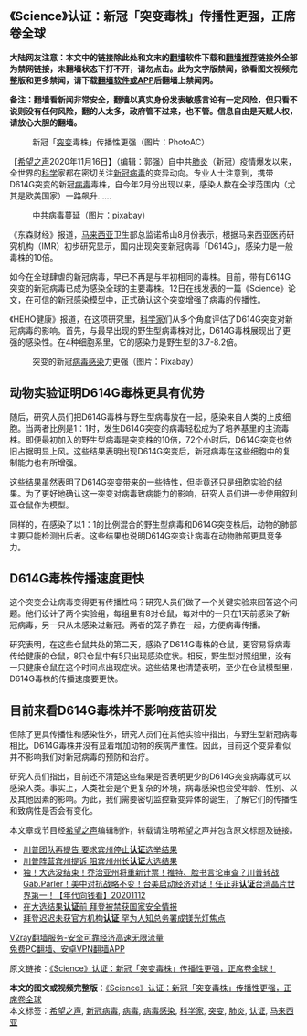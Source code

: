  <h2>《Science》认证：新冠「突变毒株」传播性更强，正席卷全球</h2> <p class="notice"><b>大陆网友注意：本文中的链接除此处和文末的<a href="https://github.com/bannedbook/fanqiang" >翻墙</a>软件下载和<a href="https://github.com/killgcd/justmysocks/blob/master/README.md">翻墙推荐</a>链接外全部为禁网链接，未翻墙状态下打不开，请勿点击。此为文字版禁闻，欲看图文视频完整版和更多禁闻，请下载<a href="https://github.com/bannedbook/fanqiang">翻墙软件或APP</a>后翻墙上禁闻网。</p><p>备注：翻墙看新闻非常安全，翻墙以真实身份发表敏感言论有一定风险，但只看不说则没有任何风险，翻的人太多，政府管不过来，也不管。信息自由是天赋人权，请放心大胆的翻墙。</b></p>  <div class="entry"> <figure><figcaption>新冠「<a href="https://www.bannedbook.org/bnews/tag/%E7%AA%81%E5%8F%98/" class="st_tag internal_tag" rel="tag" title="标签 突变 下的日志">突变</a>毒株」传播性更强（图片：PhotoAC）</figcaption></figure> <p>【<span class='wp_keywordlink_affiliate'><a href="https://www.soundofhope.org" title="希望之声" target="_blank">希望之声</a></span>2020年11月16日】（编辑：郭强）自中共<a href="https://www.bannedbook.org/bnews/tag/%e8%82%ba%e7%82%8e/" class="st_tag internal_tag" rel="tag" title="标签 肺炎 下的日志">肺炎</a>（新冠）疫情爆发以来，全世界的<span class='wp_keywordlink'><a href="https://www.bannedbook.org/forum11/topic309.html" title="禁片：“科学”的棍子" target="_blank">科学</a></span>家都在密切关注<a href="https://www.bannedbook.org/bnews/tag/%e6%96%b0%e5%86%a0%e7%97%85%e6%af%92/" class="st_tag internal_tag" rel="tag" title="标签 新冠病毒 下的日志">新冠病毒</a>的变异动向。专业人士注意到，携带D614G突变的新冠<a href="https://www.bannedbook.org/bnews/tag/%e7%97%85%e6%af%92/" class="st_tag internal_tag" rel="tag" title="标签 病毒 下的日志">病毒</a>毒株，自今年2月份出现以来，感染人数在全球范围内（尤其是欧美国家）一路飙升&#8230;&#8230;</p> <figure><figcaption>中共病毒蔓延（图片：pixabay）</figcaption></figure> <p>《东森财经》报道，<a href="https://www.bannedbook.org/bnews/tag/%e9%a9%ac%e6%9d%a5%e8%a5%bf%e4%ba%9a/" class="st_tag internal_tag" rel="tag" title="标签 马来西亚 下的日志">马来西亚</a>卫生部总监诺希山8月份表示，根据马来西亚医药研究机构（IMR）初步研究显示，国内出现突变新冠病毒「D614G」，感染力是一般毒株的10倍。</p> <p>如今在全球肆虐的新冠病毒，早已不再是与年初相同的毒株。目前，带有D614G突变的新冠病毒已成为感染全球的主要毒株。12日在线发表的一篇《Science》论文，在可信的新冠感染模型中，正式确认这个突变增强了病毒的传播性。</p>  <p>《HEHO健康》报道，在这项研究里，<a href="https://www.bannedbook.org/bnews/tag/%e7%a7%91%e5%ad%a6%e5%ae%b6/" class="st_tag internal_tag" rel="tag" title="标签 科学家 下的日志">科学家</a>们从多个角度评估了D614G突变对新冠病毒的影响。首先，与最早出现的野生型病毒株对比，D614G毒株展现出了更强的感染性。在4种细胞系里，它的感染力是野生型的3.7-8.2倍。</p> <figure><figcaption>突变的新冠<a href="https://www.bannedbook.org/bnews/tag/%e7%97%85%e6%af%92%e6%84%9f%e6%9f%93/" class="st_tag internal_tag" rel="tag" title="标签 病毒感染 下的日志">病毒感染</a>力更强（图片：Pixabay）</figcaption></figure> <h2>动物实验证明D614G毒株更具有优势</h2> <p>随后，研究人员们把D614G毒株与野生型病毒放在一起，感染来自人类的上皮细胞。当两者比例是1：1时，发生D614G突变的病毒轻松成为了培养基里的主流毒株。即便最初加入的野生型病毒是突变株的10倍，72个小时后，D614G突变也依旧占据明显上风。这些结果表明出现D614G突变后，新冠病毒在这些细胞中的复制能力也有所增强。</p> <p>这些结果虽然表明了D614G突变带来的一些特性，但毕竟还只是细胞实验的结果。为了更好地确认这一突变对病毒致病能力的影响，研究人员们进一步使用叙利亚仓鼠作为模型。</p>  <p>同样的，在感染了以1：1的比例混合的野生型病毒和D614G突变株后，动物的肺部主要只能检测出后者。这些结果也说明D614G突变让病毒在动物肺部更具竞争力。</p> <h2>D614G毒株传播速度更快</h2> <p>这个突变会让病毒变得更有传播性吗？研究人员们做了一个关键实验来回答这个问题。他们设计了两个实验组，每组里有8对仓鼠，每对中的一只在1天前感染了新冠病毒，另一只从未感染过新冠。两者的笼子靠在一起，方便病毒传播。</p> <p>研究表明，在这些仓鼠共处的第二天，感染了D614G毒株的仓鼠，更容易将病毒传给健康的仓鼠，8只仓鼠中有5只出现感染症状。相反，野生型对照组里，没有一只健康仓鼠在这个时间点出现症状。这些结果也清楚表明，至少在仓鼠模型里，D614G毒株的传播速度要更快。</p>  <h2>目前来看D614G毒株并不影响疫苗研发</h2> <p>但除了更具传播性和感染性外，研究人员们在其他实验中指出，与野生型新冠病毒相比，D614G毒株并没有显着增加动物的疾病严重性。因此，目前这个变异看似并不影响我们对新冠病毒的预防和治疗。</p> <p>研究人员们指出，目前还不清楚这些结果是否表明更少的D614G突变病毒就可以感染人类。事实上，人类社会是个更复杂的环境，病毒感染也会受年龄、性别、以及其他因素的影响。为此，我们需要密切监控新变异体的诞生，了解它们的传播性和致病性是否会有变化。</p> <p>本文章或节目经<a href="https://www.bannedbook.org/bnews/tag/%e5%b8%8c%e6%9c%9b%e4%b9%8b%e5%a3%b0/" class="st_tag internal_tag" rel="tag" title="标签 希望之声 下的日志">希望之声</a>编辑制作，转载请注明希望之声并包含原文标题及链接。</p>  <ul class='op-related-articles' title='相关阅读'> <li><a href='https://www.bannedbook.org/bnews/cnnews/20201116/1431772.html' target='_blank'>川普团队再提告 要求宾州停止<b>认证</b>选举结果</a></li> <li><a href='https://www.bannedbook.org/bnews/comments/20201116/1431713.html' target='_blank'>川普阵营宾州提诉 阻宾州州长<b>认证</b>大选结果</a></li> <li><a href='https://www.bannedbook.org/bnews/taiwannews/20201112/1430056.html' target='_blank'>独！大选没结束！乔治亚州将重新计票！推特、脸书言论审查？川普转战Gab.Parler！美中对抗战略不变！台美启动经济对话！任正非<b>认证</b>台湾晶片世界第一！【年代向钱看】20201112</a></li> <li><a href='https://www.bannedbook.org/bnews/cbnews/20201112/1429569.html' target='_blank'>在大选结果<b>认证</b>前 拜登被禁获国家安全情报</a></li> <li><a href='https://www.bannedbook.org/bnews/cnnews/20201111/1429058.html' target='_blank'>拜登迟迟未获官方机构<b>认证</b> 罕为人知总务署成镁光灯焦点</a></li> </ul> <p class="texttj"> <a href="https://www.bannedbook.org/forum23/topic22702.html" target="_blank">V2ray翻墙服务-安全可靠经济高速无限流量</a><br/> <a href="https://github.com/bannedbook/fanqiang/wiki/%E7%A6%81%E9%97%BB%E7%BD%91%E5%AE%89%E5%8D%93%E7%BF%BB%E5%A2%99%E6%96%B0%E9%97%BBAPP" target="_blank">免费PC翻墙、安卓VPN翻墙APP</a></p><p>原文链接：<a class="src_link"  href="https://www.soundofhope.org/post/443104" target="_blank">《Science》认证：新冠「突变毒株」传播性更强，正席卷全球！</a></p><a name='sharetosocial'></a>       <div><b>本文的图文或视频完整版</b>：<a href='https://www.bannedbook.org/bnews/comments/20201116/1431929.html'>《Science》认证：新冠「突变毒株」传播性更强，正席卷全球</a></div>  </div><!--END ENTRY--> <div class="postfooter"> <div>本文标签：<a href="https://www.bannedbook.org/bnews/tag/%e5%b8%8c%e6%9c%9b%e4%b9%8b%e5%a3%b0/" rel="tag">希望之声</a>, <a href="https://www.bannedbook.org/bnews/tag/%e6%96%b0%e5%86%a0%e7%97%85%e6%af%92/" rel="tag">新冠病毒</a>, <a href="https://www.bannedbook.org/bnews/tag/%e7%97%85%e6%af%92/" rel="tag">病毒</a>, <a href="https://www.bannedbook.org/bnews/tag/%e7%97%85%e6%af%92%e6%84%9f%e6%9f%93/" rel="tag">病毒感染</a>, <a href="https://www.bannedbook.org/bnews/tag/%e7%a7%91%e5%ad%a6%e5%ae%b6/" rel="tag">科学家</a>, <a href="https://www.bannedbook.org/bnews/tag/%E7%AA%81%E5%8F%98/" rel="tag">突变</a>, <a href="https://www.bannedbook.org/bnews/tag/%e8%82%ba%e7%82%8e/" rel="tag">肺炎</a>, <a href="https://www.bannedbook.org/bnews/tag/%E8%AE%A4%E8%AF%81/" rel="tag">认证</a>, <a href="https://www.bannedbook.org/bnews/tag/%e9%a9%ac%e6%9d%a5%e8%a5%bf%e4%ba%9a/" rel="tag">马来西亚</a></div>  </div><!--END POSTFOOTER--> 